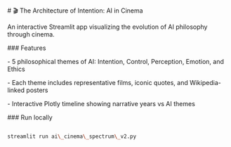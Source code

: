 \# 🎬 The Architecture of Intention: AI in Cinema



An interactive Streamlit app visualizing the evolution of AI philosophy through cinema.



\### Features

\- 5 philosophical themes of AI: Intention, Control, Perception, Emotion, and Ethics  

\- Each theme includes representative films, iconic quotes, and Wikipedia-linked posters  

\- Interactive Plotly timeline showing narrative years vs AI themes



\### Run locally

```bash

streamlit run ai\_cinema\_spectrum\_v2.py



